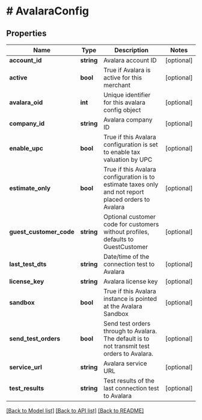 # # AvalaraConfig

## Properties

Name | Type | Description | Notes
------------ | ------------- | ------------- | -------------
**account_id** | **string** | Avalara account ID | [optional]
**active** | **bool** | True if Avalara is active for this merchant | [optional]
**avalara_oid** | **int** | Unique identifier for this avalara config object | [optional]
**company_id** | **string** | Avalara company ID | [optional]
**enable_upc** | **bool** | True if this Avalara configuration is set to enable tax valuation by UPC | [optional]
**estimate_only** | **bool** | True if this Avalara configuration is to estimate taxes only and not report placed orders to Avalara | [optional]
**guest_customer_code** | **string** | Optional customer code for customers without profiles, defaults to GuestCustomer | [optional]
**last_test_dts** | **string** | Date/time of the connection test to Avalara | [optional]
**license_key** | **string** | Avalara license key | [optional]
**sandbox** | **bool** | True if this Avalara instance is pointed at the Avalara Sandbox | [optional]
**send_test_orders** | **bool** | Send test orders through to Avalara.  The default is to not transmit test orders to Avalara. | [optional]
**service_url** | **string** | Avalara service URL | [optional]
**test_results** | **string** | Test results of the last connection test to Avalara | [optional]

[[Back to Model list]](../../README.md#models) [[Back to API list]](../../README.md#endpoints) [[Back to README]](../../README.md)
